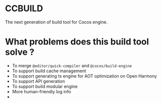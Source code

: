 # CCBUILD

The next generation of build tool for Cocos engine.

# What problems does this build tool solve ?

- To merge `@editor/quick-compiler` and  `@cocos/build-engine`
- To support build cache management
- To support generating ts engine for AOT optimization on Open Harmony 
- To support API generation
- To support build modular engine
- More human-friendly log info
- 